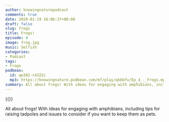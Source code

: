 ```yaml
---
author: knowingnaturepodcast
comments: true
date: 2020-01-19 16:06:37+00:00
draft: false
slug: frogs
title: Frogs!
episode: 4
image: frog.jpg
music: Selfish
categories:
- Podcast
tags:
- Frogs
podbean:
  id: qe382-c4322c
  mp3: https://knowingnature.podbean.com/mf/play/qkbbfu/Ep_4_-_Frogs.mp3
summary: All about frogs! With ideas for engaging with amphibians, including tips for raising tadpoles and issues to consider if you want to keep them as pets.
---
```


{{<podcast-player>}}

All about frogs! With ideas for engaging with amphibians, including tips for
raising tadpoles and issues to consider if you want to keep them as pets.
